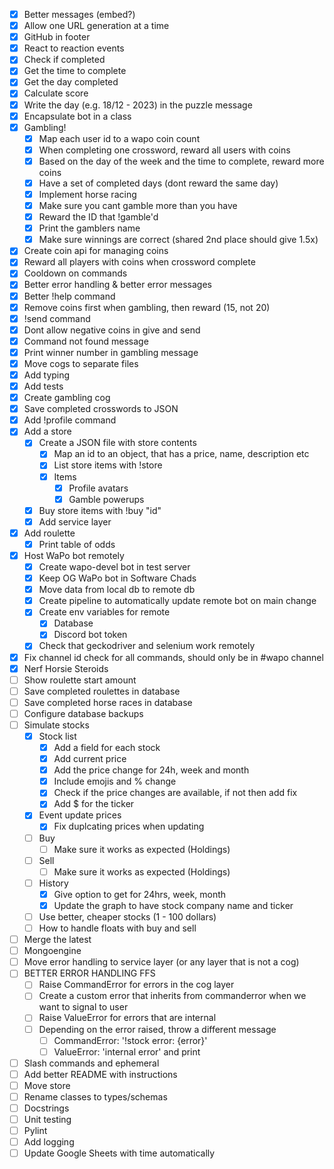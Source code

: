 - [X] Better messages (embed?)
- [X] Allow one URL generation at a time
- [X] GitHub in footer
- [X] React to reaction events
- [X] Check if completed
- [X] Get the time to complete
- [X] Get the day completed
- [X] Calculate score
- [X] Write the day (e.g. 18/12 - 2023) in the puzzle message
- [X] Encapsulate bot in a class
- [X] Gambling!
    - [X] Map each user id to a wapo coin count
    - [X] When completing one crossword, reward all users with coins
    - [X] Based on the day of the week and the time to complete, reward more coins
    - [X] Have a set of completed days (dont reward the same day)
    - [X] Implement horse racing
    - [X] Make sure you cant gamble more than you have
    - [X] Reward the ID that !gamble'd
    - [X] Print the gamblers name
    - [X] Make sure winnings are correct (shared 2nd place should give 1.5x)
- [X] Create coin api for managing coins
- [X] Reward all players with coins when crossword complete
- [X] Cooldown on commands
- [X] Better error handling & better error messages
- [X] Better !help command
- [X] Remove coins first when gambling, then reward (15, not 20)
- [X] !send command
- [X] Dont allow negative coins in give and send
- [X] Command not found message
- [X] Print winner number in gambling message
- [X] Move cogs to separate files
- [X] Add typing
- [X] Add tests
- [X] Create gambling cog
- [X] Save completed crosswords to JSON
- [X] Add !profile command
- [X] Add a store
    - [X] Create a JSON file with store contents
        - [X] Map an id to an object, that has a price, name, description etc
        - [X] List store items with !store
        - [X] Items
            - [X] Profile avatars
            - [X] Gamble powerups
    - [X] Buy store items with !buy "id"
    - [X] Add service layer
- [X] Add roulette
    - [X] Print table of odds
- [X] Host WaPo bot remotely
    - [X] Create wapo-devel bot in test server
    - [X] Keep OG WaPo bot in Software Chads
    - [X] Move data from local db to remote db
    - [X] Create pipeline to automatically update remote bot on main change
    - [X] Create env variables for remote
        - [X] Database
        - [X] Discord bot token
    - [X] Check that geckodriver and selenium work remotely
- [X] Fix channel id check for all commands, should only be in \#wapo channel
- [X] Nerf Horsie Steroids
- [ ] Show roulette start amount
- [ ] Save completed roulettes in database
- [ ] Save completed horse races in database
- [ ] Configure database backups
- [ ] Simulate stocks
    - [X] Stock list
        - [X] Add a field for each stock
        - [X] Add current price
        - [X] Add the price change for 24h, week and month
        - [X] Include emojis and % change
        - [X] Check if the price changes are available, if not then add fix
        - [X] Add $ for the ticker
    - [X] Event update prices
        - [X] Fix duplcating prices when updating
    - [ ] Buy
        - [ ] Make sure it works as expected (Holdings)
    - [ ] Sell
        - [ ] Make sure it works as expected (Holdings)
    - [ ] History
        - [X] Give option to get for 24hrs, week, month
        - [X] Update the graph to have stock company name and ticker
    - [ ] Use better, cheaper stocks (1 - 100 dollars)
    - [ ] How to handle floats with buy and sell
- [ ] Merge the latest
- [ ] Mongoengine
- [ ] Move error handling to service layer (or any layer that is not a cog)
- [ ] BETTER ERROR HANDLING FFS
    - [ ] Raise CommandError for errors in the cog layer
    - [ ] Create a custom error that inherits from commanderror when we want to signal to user
    - [ ] Raise ValueError for errors that are internal
    - [ ] Depending on the error raised, throw a different message
        - [ ] CommandError: '!stock error: {error}'
        - [ ] ValueError: 'internal error' and print
- [ ] Slash commands and ephemeral
- [ ] Add better README with instructions
- [ ] Move store
- [ ] Rename classes to types/schemas
- [ ] Docstrings
- [ ] Unit testing
- [ ] Pylint
- [ ] Add logging
- [ ] Update Google Sheets with time automatically
